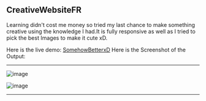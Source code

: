 ## CreativeWebsiteFR

Learning didn't cost me money so tried my last chance to make something creative using the knowledge I had.It is fully responsive as well as I tried to pick the best Images to make it cute xD.

Here is the live demo:
[SomehowBetterxD](https://horizonchaser12.github.io/CreativeWebsiteFR/)
Here is the Screenshot of the Output:

<hr>

![image](https://github.com/HorizonChaser12/CreativeWebsiteFR/assets/78254378/26f939b7-4263-4855-81e2-45ee884b90b1)

![image](https://github.com/HorizonChaser12/CreativeWebsiteFR/assets/78254378/3ec4d4a8-cbbc-4030-b42a-ed278bdab016)

<hr>
